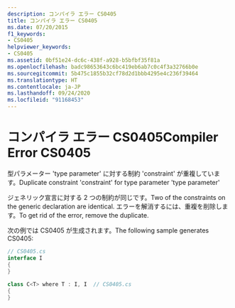 ```yaml
---
description: コンパイラ エラー CS0405
title: コンパイラ エラー CS0405
ms.date: 07/20/2015
f1_keywords:
- CS0405
helpviewer_keywords:
- CS0405
ms.assetid: 0bf51e24-dc6c-438f-a928-b5bfbf35f81a
ms.openlocfilehash: badc98653643c6bc419eb6ab7c0c4f3a32766b0e
ms.sourcegitcommit: 5b475c1855b32cf78d2d1bbb4295e4c236f39464
ms.translationtype: HT
ms.contentlocale: ja-JP
ms.lasthandoff: 09/24/2020
ms.locfileid: "91168453"
---
```

# <a name="compiler-error-cs0405"></a><span data-ttu-id="c2950-103">コンパイラ エラー CS0405</span><span class="sxs-lookup"><span data-stu-id="c2950-103">Compiler Error CS0405</span></span>

<span data-ttu-id="c2950-104">型パラメーター 'type parameter' に対する制約 'constraint' が重複しています。</span><span class="sxs-lookup"><span data-stu-id="c2950-104">Duplicate constraint 'constraint' for type parameter 'type parameter'</span></span>  
  
 <span data-ttu-id="c2950-105">ジェネリック宣言に対する 2 つの制約が同じです。</span><span class="sxs-lookup"><span data-stu-id="c2950-105">Two of the constraints on the generic declaration are identical.</span></span> <span data-ttu-id="c2950-106">エラーを解消するには、重複を削除します。</span><span class="sxs-lookup"><span data-stu-id="c2950-106">To get rid of the error, remove the duplicate.</span></span>  
  
 <span data-ttu-id="c2950-107">次の例では CS0405 が生成されます。</span><span class="sxs-lookup"><span data-stu-id="c2950-107">The following sample generates CS0405:</span></span>  
  
```csharp  
// CS0405.cs  
interface I  
{  
}  
  
class C<T> where T : I, I  // CS0405.cs  
{  
}  
```
